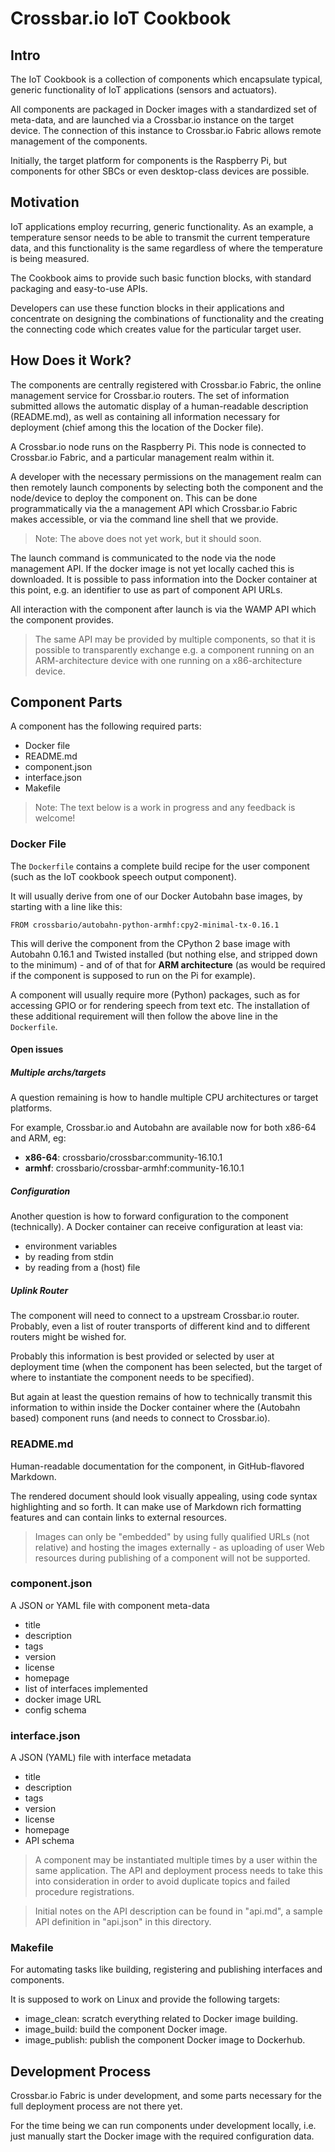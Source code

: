 # Crossbar.io IoT Cookbook

## Intro

The IoT Cookbook is a collection of components which encapsulate typical, generic functionality of IoT applications (sensors and actuators).

All components are packaged in Docker images with a standardized set of meta-data, and are launched via a Crossbar.io instance on the target device. The connection of this instance to Crossbar.io Fabric allows remote management of the components.

Initially, the target platform for components is the Raspberry Pi, but components for other SBCs or even desktop-class devices are possible.

## Motivation

IoT applications employ recurring, generic functionality. As an example, a temperature sensor needs to be able to transmit the current temperature data, and this functionality is the same regardless of where the temperature is being measured.

The Cookbook aims to provide such basic function blocks, with standard packaging and easy-to-use APIs.

Developers can use these function blocks in their applications and concentrate on designing the combinations of functionality and the creating the connecting code which creates value for the particular target user.

## How Does it Work?

The components are centrally registered with Crossbar.io Fabric, the online management service for Crossbar.io routers. The set of information submitted allows the automatic display of a human-readable description (README.md), as well as containing all information necessary for deployment (chief among this the location of the Docker file).

A Crossbar.io node runs on the Raspberry Pi. This node is connected to Crossbar.io Fabric, and a particular management realm within it.

A developer with the necessary permissions on the management realm can then remotely launch components by selecting both the component and the node/device to deploy the component on. This can be done programmatically via the a management API which Crossbar.io Fabric makes accessible, or via the command line shell that we provide.

>Note: The above does not yet work, but it should soon.

The launch command is communicated to the node via the node management API. If the docker image is not yet locally cached this is downloaded. It is possible to pass information into the Docker container at this point, e.g. an identifier to use as part of component API URLs.

All interaction with the component after launch is via the WAMP API which the component provides.

> The same API may be provided by multiple components, so that it is possible to transparently exchange e.g. a component running on an ARM-architecture device with one running on a x86-architecture device.

## Component Parts

A component has the following required parts:

* Docker file
* README.md
* component.json
* interface.json
* Makefile

> Note: The text below is a work in progress and any feedback is welcome!


### Docker File

The `Dockerfile` contains a complete build recipe for the user component (such as the IoT cookbook speech output component).

It will usually derive from one of our Docker Autobahn base images, by starting with a line like this:

    FROM crossbario/autobahn-python-armhf:cpy2-minimal-tx-0.16.1

This will derive the component from the CPython 2 base image with Autobahn 0.16.1 and Twisted installed (but nothing else, and stripped down to the minimum) - and of of that for **ARM architecture** (as would be required if the component is supposed to run on the Pi for example).

A component will usually require more (Python) packages, such as for accessing GPIO or for rendering speech from text etc. The installation of these additional requirement will then follow the above line in the `Dockerfile`.

#### Open issues

##### Multiple archs/targets

A question remaining is how to handle multiple CPU architectures or target platforms.

For example, Crossbar.io and Autobahn are available now for both x86-64 and ARM, eg:

* **x86-64**: crossbario/crossbar:community-16.10.1
* **armhf**: crossbario/crossbar-armhf:community-16.10.1

##### Configuration

Another question is how to forward configuration to the component (technically). A Docker container can receive configuration at least via:

* environment variables
* by reading from stdin
* by reading from a (host) file

##### Uplink Router

The component will need to connect to a upstream Crossbar.io router. Probably, even a list of router transports of different kind and to different routers might be wished for.

Probably this information is best provided or selected by user at deployment time (when the component has been selected, but the target of where to instantiate the component needs to be specified).

But again at least the question remains of how to technically transmit this information to within inside the Docker container where the (Autobahn based) component runs (and needs to connect to Crossbar.io).

### README.md

Human-readable documentation for the component, in GitHub-flavored Markdown.

The rendered document should look visually appealing, using code syntax highlighting and so forth. It can make use of Markdown rich formatting features and can contain links to external resources.

> Images can only be "embedded" by using fully qualified URLs (not relative) and hosting the images externally - as uploading of user Web resources during publishing of a component will not be supported.



### component.json

A JSON or YAML file with component meta-data

* title
* description
* tags
* version
* license
* homepage
* list of interfaces implemented
* docker image URL
* config schema


### interface.json

A JSON (YAML) file with interface metadata

* title
* description
* tags
* version
* license
* homepage
* API schema

> A component may be instantiated multiple times by a user within the same application. The API and deployment process needs to take this into consideration in order to avoid duplicate topics and failed procedure registrations.

> Initial notes on the API description can be found in "api.md", a sample API definition in "api.json" in this directory.

### Makefile

For automating tasks like building, registering and publishing interfaces and components.

It is supposed to work on Linux and provide the following targets:

* image_clean: scratch everything related to Docker image building.
* image_build: build the component Docker image.
* image_publish: publish the component Docker image to Dockerhub.

## Development Process

Crossbar.io Fabric is under development, and some parts necessary for the full deployment process are not there yet.

For the time being we can run components under development locally, i.e. just manually start the Docker image with the required configuration data.
